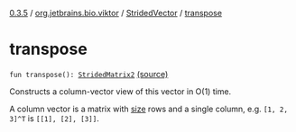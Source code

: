 [0.3.5](../../index.md) / [org.jetbrains.bio.viktor](../index.md) / [StridedVector](index.md) / [transpose](.)

# transpose

`fun transpose(): `[`StridedMatrix2`](../-strided-matrix2/index.md) [(source)](https://github.com/JetBrains-Research/viktor/blob/0.3.5/src/main/kotlin/org/jetbrains/bio/viktor/StridedVector.kt#L136)

Constructs a column-vector view of this vector in O(1) time.

A column vector is a matrix with [size](size.md) rows and a single column,
e.g. `[1, 2, 3]^T` is `[[1], [2], [3]]`.

